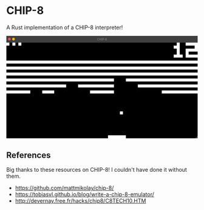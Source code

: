 # CHIP-8
A Rust implementation of a CHIP-8 interpreter!

![Breakout](breakout.png)

## References
Big thanks to these resources on CHIP-8! I couldn't have done it without them.

- https://github.com/mattmikolay/chip-8/
- https://tobiasvl.github.io/blog/write-a-chip-8-emulator/
- http://devernay.free.fr/hacks/chip8/C8TECH10.HTM
